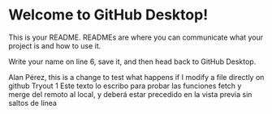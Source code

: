 # Welcome to GitHub Desktop!

This is your README. READMEs are where you can communicate what your project is and how to use it.

Write your name on line 6, save it, and then head back to GitHub Desktop.

Alan Pérez, this is a change to test what happens if I modify a file directly on github
Tryout 1
Este texto lo escribo para probar las funciones fetch y merge del remoto al local, y deberá estar precedido en la vista previa sin saltos de línea
